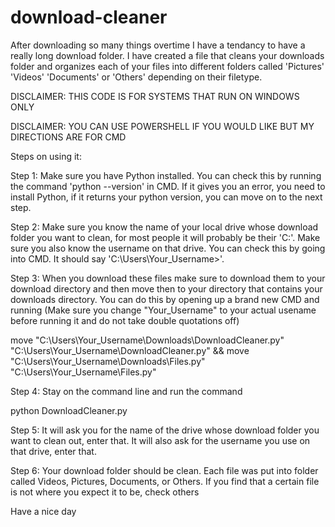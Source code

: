 # download-cleaner
After downloading so many things overtime I have a tendancy to have a really long download folder. I have created a file that cleans your downloads folder and organizes each of your files into different folders called 'Pictures' 'Videos' 'Documents' or 'Others' depending on their filetype.

DISCLAIMER: THIS CODE IS FOR SYSTEMS THAT RUN ON WINDOWS ONLY

DISCLAIMER: YOU CAN USE POWERSHELL IF YOU WOULD LIKE BUT MY DIRECTIONS ARE FOR CMD

Steps on using it:

Step 1: Make sure you have Python installed. You can check this by running the command 'python --version' in CMD. If it gives you an error, you need to install Python, if it returns your python version, you can move on to the next step.


Step 2: Make sure you know the name of your local drive whose download folder you want to clean, for most people it will probably be their 'C:'. Make sure you also know the username on that drive. You can check this by going into CMD. It should say 'C:\Users\Your_Username>'.


Step 3: When you download these files make sure to download them to your download directory and then move then to your directory that contains your downloads directory. You can do this by opening up a brand new CMD and running (Make sure you change "Your_Username" to your actual usename before running it and do not take double quotations off)

move "C:\Users\Your_Username\Downloads\DownloadCleaner.py" "C:\Users\Your_Username\DownloadCleaner.py" && move "C:\Users\Your_Username\Downloads\Files.py" "C:\Users\Your_Username\Files.py"


Step 4: Stay on the command line and run the command

python DownloadCleaner.py


Step 5: It will ask you for the name of the drive whose download folder you want to clean out, enter that. It will also ask for the username you use on that drive, enter that.


Step 6: Your download folder should be clean. Each file was put into folder called Videos, Pictures, Documents, or Others. If you find that a certain file is not where you expect it to be, check others


Have a nice day
